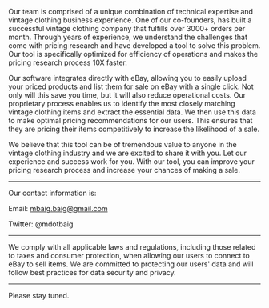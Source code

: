 Our team is comprised of a unique combination of technical expertise and vintage clothing business experience. One of our co-founders, has built a successful vintage clothing company that fulfills over 3000+ orders per month. Through years of experience, we understand the challenges that come with pricing research and have developed a tool to solve this problem. Our tool is specifically optimized for efficiency of operations and makes the pricing research process 10X faster.

Our software integrates directly with eBay, allowing you to easily upload your priced products and list them for sale on eBay with a single click. Not only will this save you time, but it will also reduce operational costs. Our proprietary process enables us to identify the most closely matching vintage clothing items and extract the essential data. We then use this data to make optimal pricing recommendations for our users. This ensures that they are pricing their items competitively to increase the likelihood of a sale.

We believe that this tool can be of tremendous value to anyone in the vintage clothing industry and we are excited to share it with you. Let our experience and success work for you. With our tool, you can improve your pricing research process and increase your chances of making a sale.

-------

Our contact information is:

Email: mbaig.baig@gmail.com

Twitter: @mdotbaig

-------

We comply with all applicable laws and regulations, including those related to taxes and consumer protection, when allowing our users to connect to eBay to sell items. We are committed to protecting our users' data and will follow best practices for data security and privacy.

-------
Please stay tuned.
